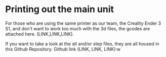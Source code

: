 # Printing out the main unit

For those who are using the same printer as our team, the Creality Ender 3 S1,
and don't want to work too much with the 3d files, the gcodes are attached here. (LINK,LINK,LINK).

If you want to take a look at the stl and/or step files, they are all housed in this Github 
Repository. Github link (LINK, LINK, LINK):w

